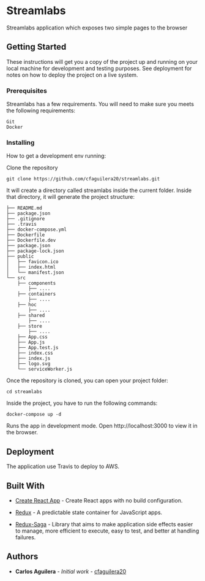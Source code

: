 # Streamlabs

Streamlabs application which exposes two simple pages to the browser

## Getting Started

These instructions will get you a copy of the project up and running on your local machine for development and testing purposes. See deployment for notes on how to deploy the project on a live system.

### Prerequisites

Streamlabs has a few requirements. You will need to make sure you meets the following requirements:

```
Git 
Docker
```

### Installing

How to get a development env running:

Clone the repository
```
git clone https://github.com/cfaguilera20/streamlabs.git
```

It will create a directory called streamlabs inside the current folder.
Inside that directory, it will generate the project structure:

```
├── README.md
├── package.json
├── .gitignore
├── .travis
├── docker-compose.yml
├── Dockerfile
├── Dockerfile.dev
├── package.json
├── package-lock.json
├── public
│   ├── favicon.ico
│   ├── index.html
│   └── manifest.json
└── src
    ├── components
        ├── ....
    ├── containers
        ├── ....
    ├── hoc
        ├── ....
    ├── shared
        ├── ....
    ├── store
        ├── ....
    ├── App.css
    ├── App.js
    ├── App.test.js
    ├── index.css
    ├── index.js
    ├── logo.svg
    └── serviceWorker.js
```

Once the repository is cloned, you can open your project folder:

```
cd streamlabs
```

Inside the project, you have to run the following commands:

```
docker-compose up -d 
```

Runs the app in development mode.
Open http://localhost:3000 to view it in the browser.

## Deployment

The application use Travis to deploy to AWS.

## Built With

* [Create React App](https://github.com/facebook/create-react-app) - Create React apps with no build configuration.

* [Redux](https://redux.js.org/) - A predictable state container for JavaScript apps.
* [Redux-Saga](https://github.com/redux-saga/redux-saga) - Library that aims to make application side effects easier to manage, more efficient to execute, easy to test, and better at handling failures.

## Authors

* **Carlos Aguilera** - *Initial work* - [cfaguilera20](https://github.com/cfaguilera20)
